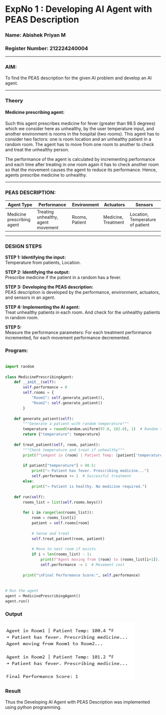 # ExpNo 1 : Developing AI Agent with PEAS Description  

### Name:   Abishek Priyan M 
### Register Number: 212224240004   

---

### AIM:  
To find the PEAS description for the given AI problem and develop an AI agent.  

---

### Theory  

#### Medicine prescribing agent:  
Such this agent prescribes medicine for fever (greater than 98.5 degrees) which we consider here as unhealthy, by the user temperature input, and another environment is rooms in the hospital (two rooms). This agent has to consider two factors: one is room location and an unhealthy patient in a random room. The agent has to move from one room to another to check and treat the unhealthy person.  

The performance of the agent is calculated by incrementing performance and each time after treating in one room again it has to check another room so that the movement causes the agent to reduce its performance. Hence, agents prescribe medicine to unhealthy.  

---

### PEAS DESCRIPTION:  

| **Agent Type**              | **Performance**                         | **Environment**  | **Actuators**         | **Sensors**                       |
|------------------------------|------------------------------------------|------------------|-----------------------|------------------------------------|
| Medicine prescribing agent   | Treating unhealthy, agent movement      | Rooms, Patient   | Medicine, Treatment   | Location, Temperature of patient   |

---

### DESIGN STEPS  

**STEP 1: Identifying the input:**  
Temperature from patients, Location.  

**STEP 2: Identifying the output:**  
Prescribe medicine if the patient in a random has a fever.  

**STEP 3: Developing the PEAS description:**  
PEAS description is developed by the performance, environment, actuators, and sensors in an agent.  

**STEP 4: Implementing the AI agent:**  
Treat unhealthy patients in each room. And check for the unhealthy patients in random room.  

**STEP 5:**  
Measure the performance parameters: For each treatment performance incremented, for each movement performance decremented.  

### Program:

```py

import random

class MedicinePrescribingAgent:
    def __init__(self):
        self.performance = 0
        self.rooms = {
            "Room1": self.generate_patient(),
            "Room2": self.generate_patient()
        }

    def generate_patient(self):
        """Generate a patient with random temperature"""
        temperature = round(random.uniform(97.0, 102.0), 1)  # Random temp
        return {"temperature": temperature}

    def treat_patient(self, room, patient):
        """Check temperature and treat if unhealthy"""
        print(f"\nAgent in {room} | Patient Temp: {patient['temperature']} °F")

        if patient["temperature"] > 98.5:
            print("→ Patient has fever. Prescribing medicine...")
            self.performance += 1  # Successful treatment
        else:
            print("→ Patient is healthy. No medicine required.")

    def run(self):
        rooms_list = list(self.rooms.keys())

        for i in range(len(rooms_list)):
            room = rooms_list[i]
            patient = self.rooms[room]

            # Sense and treat
            self.treat_patient(room, patient)

            # Move to next room if exists
            if i < len(rooms_list) - 1:
                print(f"Agent moving from {room} to {rooms_list[i+1]}...")
                self.performance -= 1  # Movement cost

        print("\nFinal Performance Score:", self.performance)


# Run the agent
agent = MedicinePrescribingAgent()
agent.run()

```
### Output

![alt text](image.png)

### Result
Thus the Developing AI Agent with PEAS Description was implemented using python programming.
